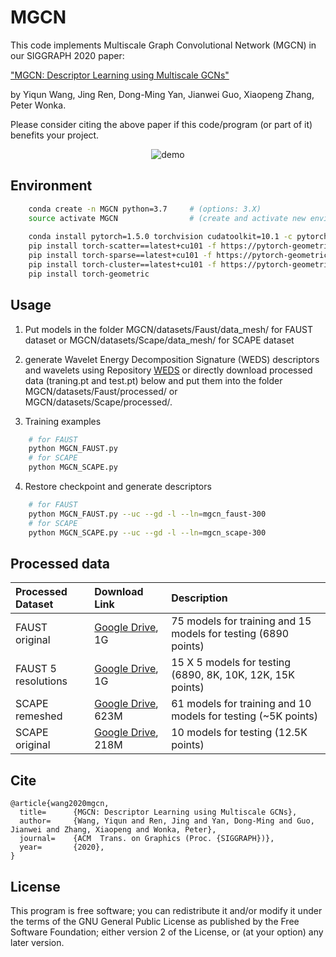 # MGCN

This code implements Multiscale Graph Convolutional Network (MGCN) in our SIGGRAPH 2020 paper:

["MGCN: Descriptor Learning using Multiscale GCNs"](https://arxiv.org/abs/2001.10472) 

by Yiqun Wang, Jing Ren, Dong-Ming Yan, Jianwei Guo, Xiaopeng Zhang, Peter Wonka.

Please consider citing the above paper if this code/program (or part of it) benefits your project. 

<p align="center">
  <img src="outputs/demo.gif" alt="demo">
</p>


## Environment
```bash	
	conda create -n MGCN python=3.7     # (options: 3.X)
	source activate MGCN                # (create and activate new environment if you use Anaconda)
	
	conda install pytorch=1.5.0 torchvision cudatoolkit=10.1 -c pytorch     # (options: 10.X)
	pip install torch-scatter==latest+cu101 -f https://pytorch-geometric.com/whl/torch-1.5.0.html
	pip install torch-sparse==latest+cu101 -f https://pytorch-geometric.com/whl/torch-1.5.0.html
	pip install torch-cluster==latest+cu101 -f https://pytorch-geometric.com/whl/torch-1.5.0.html
	pip install torch-geometric
```

## Usage

1. Put models in the folder MGCN/datasets/Faust/data_mesh/ for FAUST dataset or MGCN/datasets/Scape/data_mesh/ for SCAPE dataset

2. generate Wavelet Energy Decomposition Signature (WEDS) descriptors and wavelets using Repository [WEDS](https://github.com/yiqun-wang/WEDS) or directly download processed data (traning.pt and test.pt) below and put them into the folder MGCN/datasets/Faust/processed/ or MGCN/datasets/Scape/processed/.

3. Training examples
  
```bash
	# for FAUST
	python MGCN_FAUST.py
	# for SCAPE
	python MGCN_SCAPE.py
```

4. Restore checkpoint and generate descriptors
  
```bash
	# for FAUST
	python MGCN_FAUST.py --uc --gd -l --ln=mgcn_faust-300
	# for SCAPE
	python MGCN_SCAPE.py --uc --gd -l --ln=mgcn_scape-300
```


## Processed data

| Processed Dataset | Download Link | Description |
|:-|:-|:-|
| FAUST original | [Google Drive](https://drive.google.com/open?id=1DWIvdqPDPNaf6ZYqMeeRZjASfdXU7Jz2), 1G | 75 models for training and 15 models for testing (6890 points) |
| FAUST 5 resolutions | [Google Drive](https://drive.google.com/open?id=1uzbsXSexjMoX9gTrzK7NqHhcljQfXhVj), 1G | 15 X 5 models for testing (6890, 8K, 10K, 12K, 15K points) |
| SCAPE remeshed | [Google Drive](https://drive.google.com/open?id=1d0MOVVcBt5y2dhPgIajmFAIuDH9ZodYo), 623M | 61 models for training and 10 models for testing (~5K points) |
| SCAPE original | [Google Drive](https://drive.google.com/open?id=1_Pu_zwabWpeB_7xh2IPkWOh6gBOZeuxi), 218M | 10 models for testing (12.5K points) |

	
## Cite

    @article{wang2020mgcn,
      title=      {MGCN: Descriptor Learning using Multiscale GCNs},
      author=     {Wang, Yiqun and Ren, Jing and Yan, Dong-Ming and Guo, Jianwei and Zhang, Xiaopeng and Wonka, Peter},
      journal=    {ACM  Trans. on Graphics (Proc. {SIGGRAPH})},
      year=       {2020},
    }

## License

This program is free software; you can redistribute it and/or modify it under the terms of the
GNU General Public License as published by the Free Software Foundation; either version 2 of 
the License, or (at your option) any later version. 
